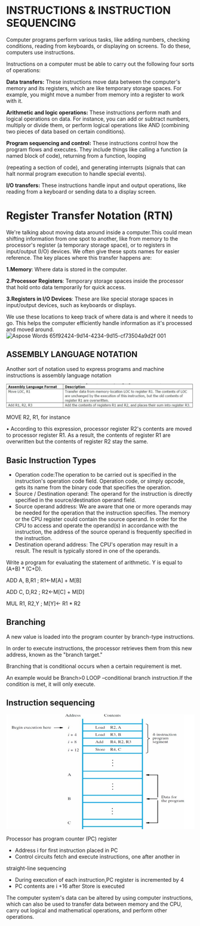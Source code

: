 ﻿# **INSTRUCTIONS & INSTRUCTION SEQUENCING**
Computer programs perform various tasks, like adding numbers, checking conditions, reading from keyboards, or displaying on screens. To do these, computers use instructions. 

Instructions on a computer must be able to carry out the following four sorts of operations:

**Data transfers:** These instructions move data between the computer's memory and its registers, which are like temporary storage spaces. For example, you might move a number from memory into a register to work with it.

**Arithmetic and logic operations:** These instructions perform math and logical operations on data. For instance, you can add or subtract numbers, multiply or divide them, or perform logical operations like AND (combining two pieces of data based on certain conditions).

**Program sequencing and control:** These instructions control how the program flows and executes. They include things like calling a function (a named block of code), returning from a function, looping 

(repeating a section of code), and generating interrupts (signals that can halt normal program execution to handle special events).

**I/O transfers:** These instructions handle input and output operations, like reading from a keyboard or sending data to a display screen.
# **Register Transfer Notation (RTN)**
We're talking about moving data around inside a computer.This could mean shifting information from one spot to another, like from memory to the processor's register (a temporary storage space), or to registers in input/output (I/O) devices. We often give these spots names for easier reference. The key places where this transfer happens are:

**1.Memory**: Where data is stored in the computer.

**2.Processor Registers**: Temporary storage spaces inside the processor that hold onto data temporarily for quick access.

**3.Registers in I/O Devices**: These are like special storage spaces in input/output devices, such as keyboards or displays.

We use these locations to keep track of where data is and where it needs to go. This helps the computer efficiently handle information as it's processed and moved around.
![Aspose Words 65f92424-9d14-4234-9d15-cf73504a9d2f 001](https://github.com/akasharjuna/co/assets/159150741/5f2cc420-2947-42a9-a12d-e0c3856692ee)

## **ASSEMBLY LANGUAGE NOTATION**
Another sort of notation used to express programs and machine instructions is assembly language notation

![](Aspose.Words.65f92424-9d14-4234-9d15-cf73504a9d2f.002.jpeg)

MOVE R2, R1, for instance 

• According to this expression, processor register R2's contents are moved to processor register R1. As a result, the contents of register R1 are overwritten but the contents of register R2 stay the same.
## **Basic Instruction Types**
- Operation code:The operation to be carried out is specified in the instruction's operation code field. Operation code, or simply opcode, gets its name from the binary code that specifies the operation. 
- Source / Destination operand: The operand for the instruction is directly specified in the source/destination operand field.
- Source operand address: We are aware that one or more operands may be needed for the operation that the instruction specifies. The memory or the CPU register could contain the source operand. In order for the CPU to access and operate the operand(s) in accordance with the instruction, the address of the source operand is frequently specified in the instruction. 
- Destination operand address: The CPU's operation may result in a result. The result is typically stored in one of the operands.

Write a program for evaluating the statement of arithmetic. Y is equal to (A+B) \* (C+D).

ADD A, B,R1      ;   R1←M[A] + M[B]

ADD C, D,R2      ;   R2←M[C] + M[D]

MUL R1, R2,Y    ;   M[Y]← R1 \* R2
## **Branching**
A new value is loaded into the program counter by branch-type instructions.

In order to execute instructions, the processor retrieves them from this new address, known as the "branch target."

Branching that is conditional occurs when a certain requirement is met.

An example would be Branch>0 LOOP –conditional branch instruction.If the condition is met, it will only execute.
## **Instruction sequencing**
![](Aspose.Words.65f92424-9d14-4234-9d15-cf73504a9d2f.003.jpeg)

Processor has program counter (PC) register

- Address i for first instruction placed in PC
- Control circuits fetch and execute instructions, one after another in

straight-line sequencing

- During execution of each instruction,PC register is incremented by 4
- PC contents are i +16 after Store is executed

The computer system's data can be altered by using computer instructions, which can also be used to transfer data between memory and the CPU, carry out logical and mathematical operations, and perform other operations.
